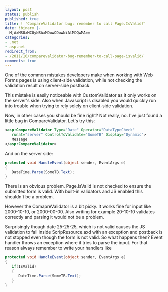 ```yaml
---
layout: post
status: publish
published: true
title: ! 'CompareValidator bug: remember to call Page.IsValid?'
date: !binary |-
  MjAxMS0xMC0yNSAxMDowODowNiAtMDQwMA==
categories:
- .net
- asp.net
redirect_from:
- /2011/10/comparevalidator-bug-remember-to-call-page-isvalid/
comments: true
---
```


One of the common mistakes developers make when working with Web Forms pages is using client-side validation, while not 
checking the validation result on server-side postback.

This mistake is easily noticeable with CustomValidator as it only works on the server's side. Also when Javascript is 
disabled you would quickly run into trouble when trying to rely solely on client-side validation.

<!--more-->

Now, in other cases you should be fine right? Not really, no. I've just found a little bug in CompareValidator. Let's 
try this:

``` xml
<asp:CompareValidator Type="Date" Operator="DataTypeCheck"
   runat="server" ControlToValidate="SomeTB" Display="Dynamic">
   Message
</asp:CompareValidator>
```

And on the server side:

``` c#
protected void HandleEvent(object sender, EventArgs e)
{
   DateTime.Parse(SomeTB.Text);
}
```

There is an obvious problem. Page.IsValid is not checked to ensure the submitted form is valid. With built-in validators
and JS enabled this shouldn't be a problem.

However the ComapreValidator is a bit picky. It works fine for input like 2000-10-10, or 2000-00-00. Also writing for
example 20-10-10 validates correctly and parsing it would not be a problem.

Surprisingly though date 25-25-25, which is not valid causes the JS validation to fail inside ScripResource.axd with an
exception and postback is not stopped even though the form is not valid. So what happens then? Event handler throws an
exception where it tries to parse the input. For that reason always remember to write your handlers like

``` c#
protected void HandleEvent(object sender, EventArgs e)
{
   if(IsValid)
   {
      DateTime.Parse(SomeTB.Text);
   }
}
```
